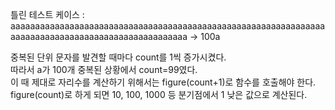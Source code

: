틀린 테스트 케이스 :
aaaaaaaaaaaaaaaaaaaaaaaaaaaaaaaaaaaaaaaaaaaaaaaaaaaaaaaaaaaaaaaaaaaaaaaaaaaaaaaaaaaaaaaaaaaaaaaaaaaa -> 100a

중복된 단위 문자를 발견할 때마다 count를 1씩 증가시켰다.  
따라서 a가 100개 중복된 상황에서 count=99였다.  
이 때 제대로 자리수를 계산하기 위해서는 figure(count+1)로 함수를 호출해야 한다.  
figure(count)로 하게 되면 10, 100, 1000 등 분기점에서 1 낮은 값으로 계산된다.
